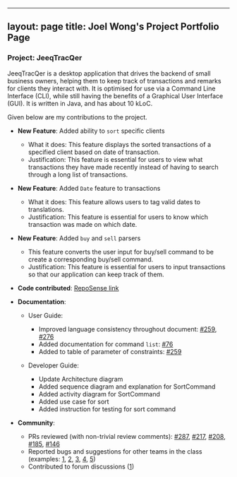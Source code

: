 ---
layout: page
title: Joel Wong's Project Portfolio Page
 ---

### Project: JeeqTracQer

JeeqTracQer is a desktop application that drives the backend of small business owners, helping them to keep track of transactions and remarks for clients they interact with.
It is optimised for use via a Command Line Interface (CLI), while still having the benefits of a Graphical User Interface (GUI). It is written in Java, and has about 10 kLoC.

Given below are my contributions to the project.

* **New Feature**: Added ability to `sort` specific clients
    * What it does: This feature displays the sorted transactions of a specified client based on date of transaction.
    * Justification: This feature is essential for users to view what transactions they have made recently instead of having to search through a long list of transactions.

* **New Feature**: Added `Date` feature to transactions
    * What it does: This feature allows users to tag valid dates to translations.
    * Justification: This feature is essential for users to know which transaction was made on which date.

* **New Feature**: Added `buy` and `sell` parsers
    * This feature converts the user input for buy/sell command to be create a corresponding buy/sell command.
    * Justification: This feature is essential for users to input transactions so that our application can keep track of them.

* **Code contributed**: [RepoSense link](https://nus-cs2103-ay2223s1.github.io/tp-dashboard/?search=Joel&sort=groupTitle&sortWithin=title&timeframe=commit&mergegroup=&groupSelect=groupByRepos&breakdown=true&checkedFileTypes=docs~functional-code~test-code~other&since=2022-09-16)

* **Documentation**:
    * User Guide:
        * Improved language consistency throughout document: [#259](https://github.com/AY2223S1-CS2103T-T09-1/tp/pull/259), [#276](https://github.com/AY2223S1-CS2103T-T09-1/tp/pull/276)
        * Added documentation for command `list`: [#76](https://github.com/AY2223S1-CS2103T-T09-1/tp/pull76)
        * Added to table of parameter of constraints: [#259](https://github.com/AY2223S1-CS2103T-T09-1/tp/pull/259)

    * Developer Guide:
        * Update Architecture diagram
        * Added sequence diagram and explanation for SortCommand
        * Added activity diagram for SortCommand
        * Added use case for sort
        * Added instruction for testing for sort command

* **Community**:
    * PRs reviewed (with non-trivial review comments): [#287](https://github.com/AY2223S1-CS2103T-T09-1/tp/pull/287), [#217](https://github.com/AY2223S1-CS2103T-T09-1/tp/pull/217), [#208](https://github.com/AY2223S1-CS2103T-T09-1/tp/pull/208), [#185](https://github.com/AY2223S1-CS2103T-T09-1/tp/pull/185), [#146](https://github.com/AY2223S1-CS2103T-T09-1/tp/pull/146)
    * Reported bugs and suggestions for other teams in the class (examples: [1](https://github.com/AY2223S1-CS2103T-T13-4/tp/issues/193), [2](https://github.com/AY2223S1-CS2103T-T13-4/tp/issues/221), [3](https://github.com/AY2223S1-CS2103T-T13-4/tp/issues/215), [4](https://github.com/AY2223S1-CS2103T-T13-4/tp/issues/210), [5](https://github.com/AY2223S1-CS2103T-T13-4/tp/issues/204))
    * Contributed to forum discussions ([1](https://github.com/nus-cs2103-AY2223S1/forum/issues/20))
